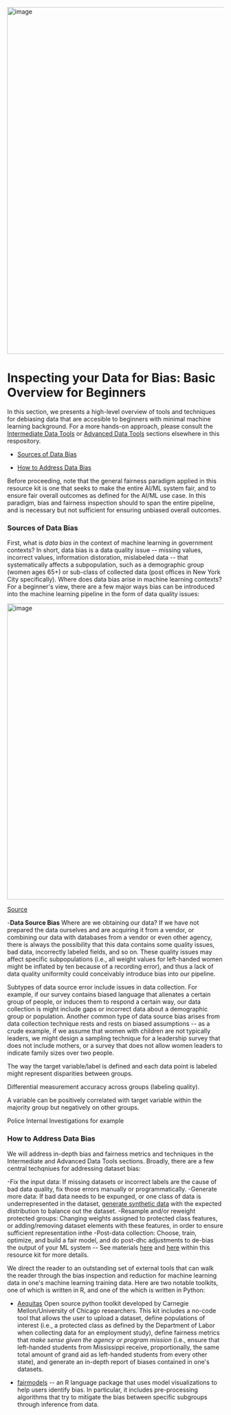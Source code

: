 <img width="807" alt="image" src="https://user-images.githubusercontent.com/80533280/113942840-8cbaaa00-97cf-11eb-9791-b5c3f852c81d.png">


# Inspecting your Data for Bias: Basic Overview for Beginners

In this section, we presents a high-level overview of tools and techniques for debiasing data that are accesible to beginners with minimal machine learning background. For a more hands-on approach, please consult the [Intermediate Data Tools](https://github.com/XDgov/MLBias/blob/main/Build/Intermediate/Intermediate_DataTools.md) or [Advanced Data Tools](https://github.com/XDgov/MLBias/blob/main/Build/Advanced/Advanced_DataTools.md) sections elsewhere in this respository. 


- [Sources of Data Bias](#sources-of-data-bias) 

- [How to Address Data Bias](#how-to-address-data-bias)


Before proceeding, note that the general fairness paradigm applied in this resource kit is one that seeks to make the entire AI/ML system fair, and to ensure fair overall outcomes as defined for the AI/ML use case.  In this paradigm, bias and fairness inspection should to span the entire pipeline, and is necessary but not sufficient for ensuring unbiased overall outcomes. 


### Sources of Data Bias

First, what is *data bias* in the context of machine learning in government contexts?  In short, data bias is a data quality issue -- missing values, incorrect values, information distoration, mislabeled data -- that systematically affects a subpopulation, such as a demographic group (women ages 65+) or sub-class of collected data (post offices in New York City specifically).  Where does data bias arise in machine learning contexts? For a beginner's view, there are a few major ways bias can be introduced into the machine learning pipeline in the form of data quality issues:

<img width="689" alt="image" src="https://user-images.githubusercontent.com/80533280/114029026-1b1e4280-9847-11eb-9afc-c4acb5a43645.png">

[Source](https://docs.google.com/presentation/d/17o_NzplYua5fcJFuGcy1V1-5GFAHk7oHAF4dN44NkUE/edit#slide=id.g8d5290cc44_0_278)


-**Data Source Bias** Where are we obtaining our data? If we have not prepared the data ourselves and are acquiring it from a vendor, or combining our data with databases from a vendor or even other agency, there is always the possibility that this data contains some quality issues, bad data, incorrectly labeled fields, and so on. These quality issues may affect specific subpopulations (i.e., all weight values for left-handed women might be inflated by ten because of a recording error), and thus a lack of data quality uniformity could conceivably introduce bias into our pipeline.

Subtypes of data source error include issues in data collection. For example, if our survey contains biased language that alienates a certain group of people, or induces them to respond a certain way, our data collection is might include gaps or incorrect data about a demographic group or population. Another common type of data source bias arises from data collection technique rests and rests on biased assumptions -- as a crude example, if we assume that women with children are not typically leaders, we might design a sampling technique for a leadership survey that does not include mothers, or a survey that does not allow women leaders to indicate family sizes over two people.   



The way the target variable/label is defined and each data point is labeled might represent disparities between groups.


Differential measurement accuracy across groups (labeling quality).

A variable can be positively correlated with target variable within the majority group but negatively on other groups.

Police Internal Investigations for example




### How to Address Data Bias

We will address in-depth bias and fairness metrics and techniques in the Intermediate and Advanced Data Tools sections. Broadly, there are a few central techqniues for addressing dataset bias: 

-Fix the input data: If missing datasets or incorrect labels are the cause of bad data quality, fix those errors manually or programmatically. 
-Generate more data: If bad data needs to be expunged, or one class of data is underrepresented in the dataset, [generate synthetic data](https://openaccess.thecvf.com/content_CVPRW_2020/papers/w45/Jaipuria_Deflating_Dataset_Bias_Using_Synthetic_Data_Augmentation_CVPRW_2020_paper.pdf) with the expected distribution to balance out the dataset. 
-Resample and/or reweight protected groups: Changing weights assigned to protected class features, or adding/removing dataset elements with these features, in order to ensure sufficient representation inthe 
-Post-data collection: Choose, train, optimize, and build a fair model, and do post-dhc adjustments to de-bias the output of your ML system -- See materials [here](https://github.com/XDgov/MLBias/blob/main/Build/Advanced/Advanced_Bias_Evaluation.md) and 
[here](https://github.com/XDgov/MLBias/blob/main/Build/Advanced/MachineLearningPipeline.md) within this resource kit for more details. 



We direct the reader to an outstanding set of external tools that can walk the reader through the bias inspection and reduction for machine learning data in one's machine learning training data. Here are two notable toolkits, one of which is written in R, and one of the which is written in Python: 


- [Aequitas](http://www.datasciencepublicpolicy.org/aequitas) Open source python toolkit developed by Carnegie Mellon/University of Chicago researchers. This kit includes a no-code tool that allows the user to upload a dataset, define populations of interest (i.e., a protected class as defined by the Department of Labor when collecting data for an employment study), define fairness metrics that *make sense given the agency or program mission* (i.e., ensure that left-handed students from Mississippi receive, proportionally, the same total amount of grand aid as left-handed students from every other state), and generate an in-depth report of biases contained in one's datasets.  

- [fairmodels](https://github.com/cran/fairmodels) -- an R language package that uses model visualizations to help users identify bias. In particular, it includes pre-processing algorithms that try to mitigate the bias between specific subgroups through inference from data.

